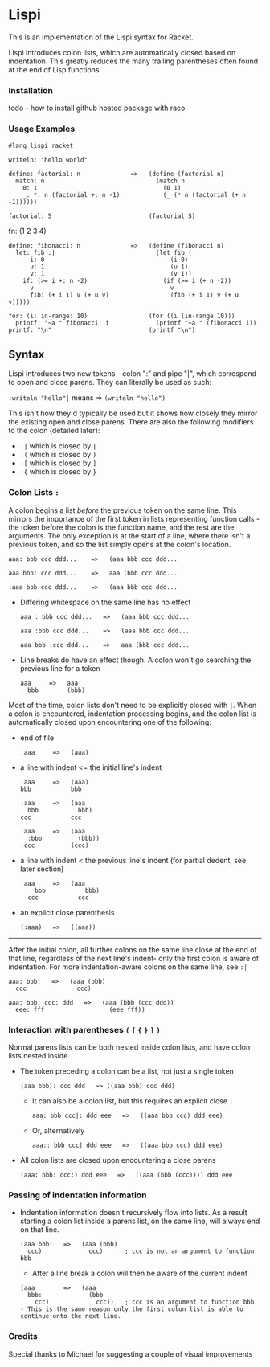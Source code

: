 # Lispi

This is an implementation of the Lispi syntax for Racket.

Lispi introduces colon lists, which are automatically closed based on indentation. This greatly reduces the many trailing parentheses often found at the end of Lisp functions.

### Installation

todo - how to install github hosted package with raco

### Usage Examples

```
#lang lispi racket

writeln: "hello world"
```
```
define: factorial: n              =>   (define (factorial n)
  match: n                               (match n
    0: 1                                   (0 1)
    _: *: n (factorial +: n -1)            (_ (* n (factorial (+ n -1))))))

factorial: 5                           (factorial 5)
```
fn: (1 2 3 4)
```
define: fibonacci: n              =>   (define (fibonacci n)
  let: fib :|                            (let fib (
      i: 0                                   (i 0)
      u: 1                                   (u 1)
      v: 1                                   (v 1))
    if: (>= i +: n -2)                     (if (>= i (+ n -2))
      v                                      v
      fib: (+ i 1) v (+ u v)                 (fib (+ i 1) v (+ u v)))))

for: (i: in-range: 10)                 (for ((i (in-range 10)))
  printf: "~a " fibonacci: i             (printf "~a " (fibonacci i))
printf: "\n"                           (printf "\n")
```

## Syntax

Lispi introduces two new tokens - colon ":" and pipe "|", which correspond to open and close parens. They can literally be used as such:

`:writeln "hello"|` means => `(writeln "hello")`

This isn't how they'd typically be used but it shows how closely they mirror the existing open and close parens. There are also the following modifiers to the colon (detailed later):

- `:|` which is closed by `|`
- `:(` which is closed by `)`
- `:[` which is closed by `]`
- `:{` which is closed by `}`

### Colon Lists `:`

A colon begins a list *before* the previous token on the same line. This mirrors the importance of the first token in lists representing function calls - the token before the colon is the function name, and the rest are the arguments. The only exception is at the start of a line, where there isn't a previous token, and so the list simply opens at the colon's location.
  ```
  aaa: bbb ccc ddd...    =>   (aaa bbb ccc ddd...
  ```
  ```
  aaa bbb: ccc ddd...    =>   aaa (bbb ccc ddd...
  ```
  ```
  :aaa bbb ccc ddd...    =>   (aaa bbb ccc ddd...
  ```
- Differing whitespace on the same line has no effect
  ```
  aaa : bbb ccc ddd...   =>   (aaa bbb ccc ddd...
  ```
  ```
  aaa :bbb ccc ddd...    =>   (aaa bbb ccc ddd...
  ```
  ```
  aaa bbb :ccc ddd...    =>   aaa (bbb ccc ddd...
  ```
- Line breaks do have an effect though. A colon won't go searching the previous line for a token
  ```
  aaa     =>   aaa
  : bbb        (bbb)
  ```

Most of the time, colon lists don't need to be explicitly closed with `|`. When a colon is encountered, indentation processing begins, and the colon list is automatically closed upon encountering one of the following:

- end of file
  ```
  :aaa     =>   (aaa)
  ```
- a line with indent <= the initial line's indent
  ```
  :aaa     =>   (aaa)
  bbb           bbb
  ```
  ```
  :aaa     =>   (aaa
    bbb           bbb)
  ccc           ccc
  ```
  ```
  :aaa     =>   (aaa
    :bbb          (bbb))
  :ccc          (ccc)
  ```
- a line with indent < the previous line's indent (for partial dedent, see later section)
  ```
  :aaa     =>   (aaa
      bbb           bbb)
    ccc           ccc
  ```
- an explicit close parenthesis
  ```
  (:aaa)   =>   ((aaa))
  ```

---

After the initial colon, all further colons on the same line close at the end of that line, regardless of the next line's indent- only the first colon is aware of indentation. For more indentation-aware colons on the same line, see `:|`

```
aaa: bbb:   =>   (aaa (bbb)
  ccc              ccc)
```
```
aaa: bbb: ccc: ddd   =>   (aaa (bbb (ccc ddd))
  eee: fff                  (eee fff))
```

### Interaction with parentheses `(` `[` `{` `}` `]` `)`

Normal parens lists can be both nested inside colon lists, and have colon lists nested inside.

- The token preceding a colon can be a list, not just a single token
  ```
  (aaa bbb): ccc ddd   => ((aaa bbb) ccc ddd)
  ```
  - It can also be a colon list, but this requires an explicit close `|`
    ```
    aaa: bbb ccc|: ddd eee   =>   ((aaa bbb ccc) ddd eee)
    ```
  - Or, alternatively
    ```
    aaa:: bbb ccc| ddd eee   =>   ((aaa bbb ccc) ddd eee)
- All colon lists are closed upon encountering a close parens
  ```
  (aaa: bbb: ccc:) ddd eee   =>   ((aaa (bbb (ccc)))) ddd eee
  ```

### Passing of indentation information

- Indentation information doesn't recursively flow into lists. As a result starting a colon list inside a parens list, on the same line, will always end on that line.
  ```
  (aaa bbb:   =>   (aaa (bbb)
    ccc)             ccc)      ; ccc is not an argument to function bbb
  ```
  - After a line break a colon will then be aware of the current indent
  ```
  (aaa        =>   (aaa
    bbb:             (bbb
      ccc)             ccc))   ; ccc is an argument to function bbb
  - This is the same reason only the first colon list is able to continue onto the next line.

### Credits

Special thanks to Michael for suggesting a couple of visual improvements

